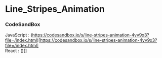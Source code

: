 # Line_Stripes_Animation

### CodeSandBox

JavaScript : (https://codesandbox.io/s/line-stripes-animation-4vv9x3?file=/index.html)[https://codesandbox.io/s/line-stripes-animation-4vv9x3?file=/index.html] \
React : ()[]
